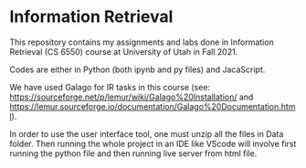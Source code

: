 # Information Retrieval

This repository contains my assignments and labs done in Information Retrieval (CS 6550) course at University of Utah in Fall 2021. 

Codes are either in Python (both ipynb and py files) and JacaScript. 

We have used Galago for IR tasks in this course (see: https://sourceforge.net/p/lemur/wiki/Galago%20Installation/ and https://lemur.sourceforge.io/documentation/Galago%20Documentation.html).


In order to use the user interface tool, one must unzip all the files in Data folder. Then running the whole project in an IDE 
like VScode will involve first running the python file and then running live server from html file. 
